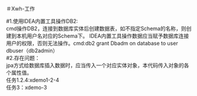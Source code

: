＃Xwh-工作<br>

#1.使用IDEA内置工具操作DB2:<br>
cmd操作DB2，连接到数据库实体后创建数据表，如不指定Schema的名称，则创建到本机用户名对应的Schema下。
IDEA内置工具操作数据应当赋予数据库连接用户的权限，否则无法操作。cmd:db2 grant Dbadm on database to user dbuser（db2admin）
<br>
#2.存在问题：<br>
jpa方式给数据库插入数据时，应当传入一个对应实体对象，本代码传入对象的各个属性值。 
<br>任务1.2.4:xdemo1-2-4
<br>任务3：xdemo-3
